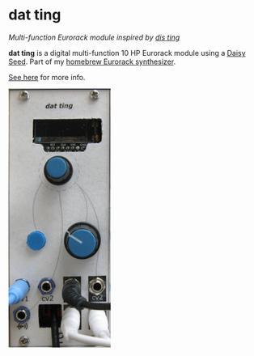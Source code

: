 # dat ting

_Multi-function Eurorack module inspired by [dis ting](https://www.expert-sleepers.co.uk/disting.html)_

**dat ting** is a digital multi-function 10 HP Eurorack module using a [Daisy Seed](https://electro-smith.com/products/daisy-seed). Part of my [homebrew Eurorack synthesizer](https://lenp.net/synth/).

[See here](https://lenp.net/synth/dat-ting/) for more info.

<img src="dat-ting.jpg">
